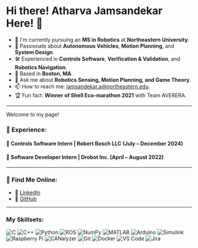 # Hi there! Atharva Jamsandekar Here! 👋

- 🤖 I'm currently pursuing an **MS in Robotics** at **Northeastern University**.
- 🚀 Passionate about **Autonomous Vehicles**, **Motion Planning**, and **System Design**.
- 🛠️ Experienced in **Controls Software**, **Verification & Validation**, and **Robotics Navigation**.
- 📍 Based in **Boston, MA**.
- 💬 Ask me about **Robotics Sensing, Motion Planning, and Game Theory**.
- 📫 How to reach me: [jamsandekar.a@northeastern.edu](mailto:jamsandekar.a@northeastern.edu).
- 🏆 Fun fact: **Winner of Shell Eco-marathon 2021** with Team AVERERA.

---

Welcome to my page!  

### 🏢 Experience:

#### 🚗 Controls Software Intern | Robert Bosch LLC (July – December 2024)

#### 🤖 Software Developer Intern | Drobot Inc. (April – August 2022)

---

### 🔗 Find Me Online:

- 💼 [LinkedIn](https://linkedin.com/in/atharva-jamsandekar)
- 🐙 [GitHub](https://github.com/AtharvaJ11)

--- 

### My Skillsets:

![C](https://img.shields.io/badge/C-00599C?style=flat&logo=c&logoColor=white)
![C++](https://img.shields.io/badge/C++-00599C?style=flat&logo=c%2B%2B&logoColor=white)
![Python](https://img.shields.io/badge/Python-3776AB?style=flat&logo=python&logoColor=white)
![ROS](https://img.shields.io/badge/ROS-22314E?style=flat&logo=ros&logoColor=white)
![NumPy](https://img.shields.io/badge/NumPy-013243?style=flat&logo=numpy&logoColor=white)
![MATLAB](https://img.shields.io/badge/MATLAB-0076A8?style=flat&logo=mathworks&logoColor=white)
![Arduino](https://img.shields.io/badge/Arduino-00979D?style=flat&logo=arduino&logoColor=white)
![Simulink](https://img.shields.io/badge/Simulink-0076A8?style=flat&logo=mathworks&logoColor=white)
![Raspberry Pi](https://img.shields.io/badge/Raspberry_Pi-C51A4A?style=flat&logo=raspberry%20pi&logoColor=white)
![CANalyzer](https://img.shields.io/badge/CANalyzer-009688?style=flat&logo=vector&logoColor=white)
![Git](https://img.shields.io/badge/Git-F05032?style=flat&logo=git&logoColor=white)
![Docker](https://img.shields.io/badge/Docker-2496ED?style=flat&logo=docker&logoColor=white)
![VS Code](https://img.shields.io/badge/VS_Code-007ACC?style=flat&logo=visual%20studio%20code&logoColor=white)
![Jira](https://img.shields.io/badge/Jira-0052CC?style=flat&logo=jira&logoColor=white)


